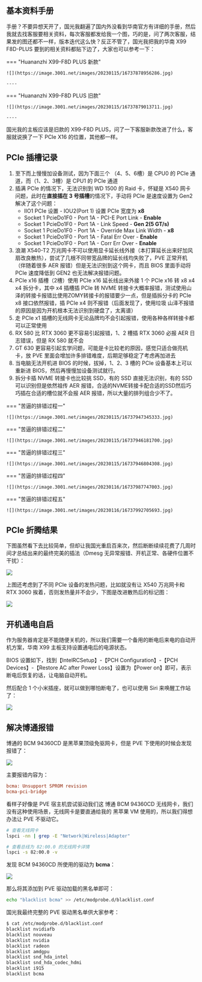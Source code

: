## 基本资料手册

手册？不要异想天开了，国光我翻遍了国内外没看到华南官方有详细的手册，然后我就去找客服要相关资料，每次客服都发给我一个图，巧的是，问了两次客服，结果发的图还都不一样，版本迭代这么快？反正不管了，国光我把我的华南 X99 F8D-PLUS 要到的相关资料都贴下边了，大家也可以参考一下：



=== "Huananzhi X99-F8D PLUS 新款"

	![](https://image.3001.net/images/20230115/16737878956286.jpg)
	
	----

=== "Huananzhi X99-F8D PLUS 旧款"

	![](https://image.3001.net/images/20230115/16737879013711.jpg)
	
	----

国光我的主板应该是旧款的 X99-F8D PLUS，问了一下客服新款改进了什么，客服就说换了一下 PCIe X16 的位置，其他都一样。



## PCIe 插槽记录

1. 至下而上慢慢加设备测试，因为下面三个 （4、5、6槽）是 CPU0 的 PCIe 通道，而（1、2、3槽）是 CPU1 的 PCIe 通道
2. 插满 PCIe 的情况下，无法识别到 WD 1500 的 Raid 卡，怀疑是 X540 网卡问题，此时在**直接插在 3 号插槽**的情况下，手动将 PCIe 是速度设置为 Gen2 解决了这个问题：
   - IIO1 PCIe 设置 - IOU2(Port 1) 设置 PCIe 宽度为 **x8**
   - Socket 1 PcieDo1F0 - Port 1A - PCI-E Port Link - **Enable**
   - Socket 1 PcieDo1F0 - Port 1A - Link Speed - **Gen 2(5 GT/s)**
   - Socket 1 PcieDo1F0 - Port 1A - Override Max Link Width - **x8**
   - Socket 1 PcieDo1F0 - Port 1A - Fatal Err Over - **Enable**
   - Socket 1 PcieDo1F0 - Port 1A - Corr Err Over - **Enable**
3. 浪潮 X540-T2 万兆网卡不可以使用显卡延长线外接（本打算延长出来好加风扇改良散热），尝试了几根不同带宽品牌的延长线均失败了，PVE 正常开机（伴随着很多 AER 报错）但是无法识别到这个网卡，而且 BIOS 里面手动将 PCIe 速度降低到 GEN2 也无法解决报错问题。
4. PCIe x16 插槽（2槽）使用 PCIe x16 延长线出来外接 1 个 PCIe x16 转 x8 x4 x4 拆分卡，其中 x4 插槽插 PCIe 转 NVME 转接卡大概率报错，测试使用山泽的转接卡报错比使用ZOMY转接卡的报错要少一点，但是插拆分卡的 PCIe x8 接口依然报错，插 PCIe x4 则不报错（后面发现了，使用垃圾 山泽不报错的原因是因为开机根本无法识别到硬盘了，太离谱）
5. 走 PCIe x1 插槽的无线网卡无论品牌均不会引起报错，使用各种各样转接卡都可以正常使用
6. RX 580 比 RTX 3060 更不容易引起报错，1、2 槽插 RTX 3060 必报 AER 日志错误，但是 RX 580 就不会
7. GT 630 更容易引起玄学问题，可能是卡比较老的原因，感觉只适合做亮机卡，放 PVE 里面会增加许多排错难度，后期足够稳定了考虑再加进去
8. 当电脑无法开机进 BIOS 的时候，拔掉，1、2、3 槽的 PCIe 设备基本上可以重新进 BIOS，然后再慢慢加设备测试就行。
9.  拆分卡插 NVME 转接卡也比较挑 SSD，有的 SSD 直接无法识别，有的 SSD 可以识别但是依然祖传 AER 报错，合适的NVME转接卡配合适的SSD然后巧巧插在合适的槽位就不会报 AER 报错，所以大量的排列组合少不了。

=== "苦逼的排错过程一"

	![](https://image.3001.net/images/20230115/16737947345333.jpg)

=== "苦逼的排错过程二"

	![](https://image.3001.net/images/20230115/16737946181700.jpg)

=== "苦逼的排错过程三"

	![](https://image.3001.net/images/20230115/16737946804308.jpg)

=== "苦逼的排错过程四"

	![](https://image.3001.net/images/20230116/16737987747003.jpg)

=== "苦逼的排错过程五"

	![](https://image.3001.net/images/20230116/16737992705693.jpg)

## PCIe 折腾结果

下图虽然看下去比较简单，但却让我国光重启百来次，然后断断续续花费了几周时间才总结出来的最终完美的插法（Dmesg 无异常报错、开机正常、各硬件位置不干扰）：

![](https://image.3001.net/images/20230116/16738002373375.png)  

上图还考虑到了不同 PCIe 设备的发热问题，比如就没有让 X540 万兆网卡和 RTX 3060 挨着，否则发热量并不会少，下图是改进散热后的标记图：

![](https://image.3001.net/images/20230116/16738007093050.jpg)

## 开机通电自启

作为服务器肯定是不能随便关机的，所以我们需要一个备用的断电后来电的自动开机方案，华南 X99 主板支持设置通电后的电源状态。

BIOS 设置如下，找到【IntelRCSetup】-【PCH Configuration】-【PCH Devices】-【Restore AC after Power Loss】设置为【Power on】即可，表示断电后恢复的话，让电脑自动开机。

然后配合 1 个小米插座，就可以做到哪怕断电了，也可以使用 Siri 来唤醒工作站了：

![](https://image.3001.net/images/20230115/16737767718003.png)   

## 解决博通报错

博通的 BCM 94360CD 是黑苹果顶级免驱网卡，但是 PVE 下使用的时候会发现报错了：

![](https://image.3001.net/images/20230115/16737778679123.jpg) 

主要报错内容为：

```ini
bcma: Unsupport SPROM revision
bcma-pci-bridge
```

看样子好像是 PVE 宿主机尝试驱动我们这 博通 BCM 94360CD 无线网卡，我们没有这种使用场景，无线网卡是要直通给我的 黑苹果 VM 使用的，所以我们得想办法让 PVE 不驱动它。

```bash
# 查看无线网卡
lspci -nn | grep -E "Network|Wireless|Adapter"

# 查看总线为 82:00.0 的无线网卡详情
lspci -s 82:00.0 -v
```

发现 BCM 94360CD 所使用的驱动为 **bcma**：

![](https://image.3001.net/images/20230115/16737785645743.jpg)  

那么将其添加到 PVE  驱动加载的黑名单即可：

```bash
echo "blacklist bcma" >> /etc/modprobe.d/blacklist.conf
```

国光我最终完整的 PVE 驱动黑名单供大家参考：

```bash
$ cat /etc/modprobe.d/blacklist.conf                 
blacklist nvidiafb
blacklist nouveau
blacklist nvidia
blacklist radeon
blacklist amdgpu
blacklist snd_hda_intel
blacklist snd_hda_codec_hdmi
blacklist i915
blacklist bcma
```

